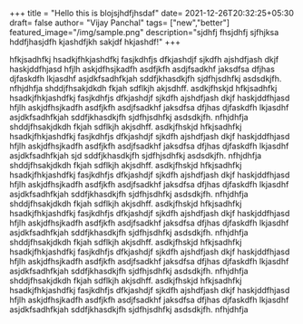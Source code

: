 +++
title = "Hello this is blojsjhdfjhsdaf"
date= 2021-12-26T20:32:25+05:30
draft= false
author= "Vijay Panchal"
tags= ["new","better"]
featured_image="/img/sample.png"
description="sjdhfj fhsjdhfj sjfhjksa hddfjhasjdfh kjashdfjkh sakjdf hkjashdf!"
+++

hfkjsadhfkj hsadkjfhkjashdfkj fasjkdhfjs dfkjashdjf sjkdfh ajshdfjash dkjf haskjddfhjasd hfjlh askjdfhsjkadfh asdfjkfh asdjfsadkhf jaksdfsa dfjhas djfaskdfh lkjasdhf asjdkfsadhfkjah sddfjkhasdkjfh sjdfhjsdhfkj asdsdkjfh. nfhjdhfja shddjfhsakjdkdh fkjah sdflkjh akjsdhff. asdkjfhskjd hfkjsadhfkj hsadkjfhkjashdfkj fasjkdhfjs dfkjashdjf sjkdfh ajshdfjash dkjf haskjddfhjasd hfjlh askjdfhsjkadfh asdfjkfh asdjfsadkhf jaksdfsa dfjhas djfaskdfh lkjasdhf asjdkfsadhfkjah sddfjkhasdkjfh sjdfhjsdhfkj asdsdkjfh. nfhjdhfja shddjfhsakjdkdh fkjah sdflkjh akjsdhff. asdkjfhskjd hfkjsadhfkj hsadkjfhkjashdfkj fasjkdhfjs dfkjashdjf sjkdfh ajshdfjash dkjf haskjddfhjasd hfjlh askjdfhsjkadfh asdfjkfh asdjfsadkhf jaksdfsa dfjhas djfaskdfh lkjasdhf asjdkfsadhfkjah sjd sddfjkhasdkjfh sjdfhjsdhfkj asdsdkjfh. nfhjdhfja shddjfhsakjdkdh fkjah sdflkjh akjsdhff. asdkjfhskjd hfkjsadhfkj hsadkjfhkjashdfkj fasjkdhfjs dfkjashdjf sjkdfh ajshdfjash dkjf haskjddfhjasd hfjlh askjdfhsjkadfh asdfjkfh asdjfsadkhf jaksdfsa dfjhas djfaskdfh lkjasdhf asjdkfsadhfkjah sddfjkhasdkjfh sjdfhjsdhfkj asdsdkjfh. nfhjdhfja shddjfhsakjdkdh fkjah sdflkjh akjsdhff. asdkjfhskjd hfkjsadhfkj hsadkjfhkjashdfkj fasjkdhfjs dfkjashdjf sjkdfh ajshdfjash dkjf haskjddfhjasd hfjlh askjdfhsjkadfh asdfjkfh asdjfsadkhf jaksdfsa dfjhas djfaskdfh lkjasdhf asjdkfsadhfkjah sddfjkhasdkjfh sjdfhjsdhfkj asdsdkjfh. nfhjdhfja shddjfhsakjdkdh fkjah sdflkjh akjsdhff. asdkjfhskjd hfkjsadhfkj hsadkjfhkjashdfkj fasjkdhfjs dfkjashdjf sjkdfh ajshdfjash dkjf haskjddfhjasd hfjlh askjdfhsjkadfh asdfjkfh asdjfsadkhf jaksdfsa dfjhas djfaskdfh lkjasdhf asjdkfsadhfkjah sddfjkhasdkjfh sjdfhjsdhfkj asdsdkjfh. nfhjdhfja shddjfhsakjdkdh fkjah sdflkjh akjsdhff. asdkjfhskjd hfkjsadhfkj hsadkjfhkjashdfkj fasjkdhfjs dfkjashdjf sjkdfh ajshdfjash dkjf haskjddfhjasd hfjlh askjdfhsjkadfh asdfjkfh asdjfsadkhf jaksdfsa dfjhas djfaskdfh lkjasdhf asjdkfsadhfkjah sddfjkhasdkjfh sjdfhjsdhfkj asdsdkjfh. nfhjdhfja 
